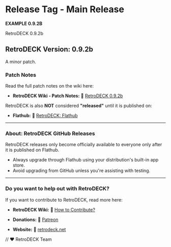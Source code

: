 # Release Tag - Main Release

**EXAMPLE 0.9.2B**

RetroDECK 0.9.2b 

## RetroDECK Version: 0.9.2b 

A minor patch.

### Patch Notes

Read the full patch notes on the wiki here: 

- **RetroDECK Wiki - Patch Notes:** 🔗 [RetroDECK 0.9.2b](https://retrodeck.readthedocs.io/en/latest/wiki_rd_versions/version_0.9.0b/0.9.2b/)

RetroDECK is also **NOT** considered **"released"** until it is published on:

- **Flathub:** 🔗 [RetroDECK: Flathub](https://flathub.org/apps/net.retrodeck.retrodeck)


---

### About: RetroDECK GitHub Releases

RetroDECK releases only become officially available to everyone only after it is published on Flathub. 

- Always upgrade through Flathub using your distribution's built-in app store.
- Avoid upgrading from GitHub unless you're assisting with testing.

---

### Do you want to help out with RetroDECK? 

If you want to contribute to RetroDECK, read more here: 

- **RetroDECK Wiki:** 🔗 [How to Contribute?](https://retrodeck.readthedocs.io/en/latest/wiki_community/contibute-rd/)

- **Donations:** 🔗 [Patreon](https://www.patreon.com/RetroDECK)

- **Website:** 🔗 [retrodeck.net](https://retrodeck.net/)


// ❤️ RetroDECK Team
